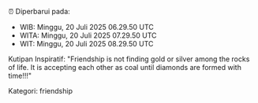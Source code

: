 ⏰ Diperbarui pada:
- WIB: Minggu, 20 Juli 2025 06.29.50 UTC
- WITA: Minggu, 20 Juli 2025 07.29.50 UTC
- WIT: Minggu, 20 Juli 2025 08.29.50 UTC

Kutipan Inspiratif:
"Friendship is not finding gold or silver among the rocks of life. It is accepting each other as coal until diamonds are formed with time!!!"


Kategori: friendship

